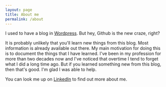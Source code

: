 ```yaml
---
layout: page
title: About me
permalink: /about
---
```


I used to have a blog in [Wordpress](https://alvinabad.wordpress.com/). But hey, Github is the new craze, right?

It is probably unlikely that you'll learn new things from this blog. Most information is already available out there. 
My main motivation for doing this is to document the things that I have learned. 
I've been in my profession for more than two decades now and I've noticed that overtime I tend to forget what I did a long time ago.
But if you learned something new from this blog, then that's good. I'm glad I was able to help.

You can look me up on [LinkedIn](https://www.linkedin.com/in/alvinabad/) to find out more about me.
